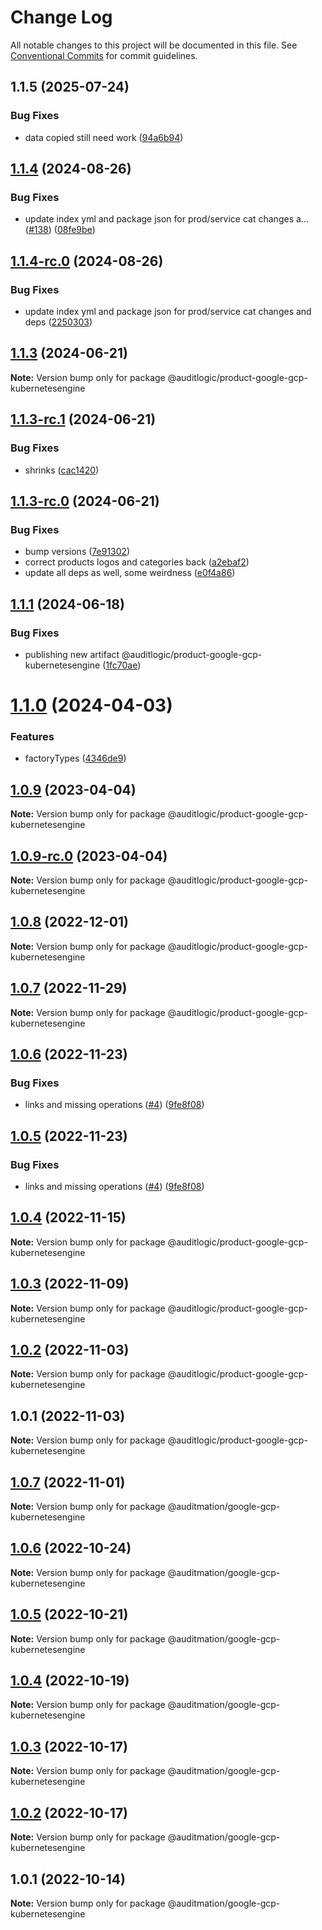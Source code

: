 # Change Log

All notable changes to this project will be documented in this file.
See [Conventional Commits](https://conventionalcommits.org) for commit guidelines.

## 1.1.5 (2025-07-24)


### Bug Fixes

* data copied still need work ([94a6b94](https://github.com/zerobias-org/product/commit/94a6b942fb0516367548599d739529536132755a))





## [1.1.4](https://github.com/auditlogic/product/compare/@auditlogic/product-google-gcp-kubernetesengine@1.1.3...@auditlogic/product-google-gcp-kubernetesengine@1.1.4) (2024-08-26)


### Bug Fixes

* update index yml and package json for prod/service cat changes a… ([#138](https://github.com/auditlogic/product/issues/138)) ([08fe9be](https://github.com/auditlogic/product/commit/08fe9beb1c8457462a19bc69caa02e6212d97e1a))





## [1.1.4-rc.0](https://github.com/auditlogic/product/compare/@auditlogic/product-google-gcp-kubernetesengine@1.1.3...@auditlogic/product-google-gcp-kubernetesengine@1.1.4-rc.0) (2024-08-26)


### Bug Fixes

* update index yml and package json for prod/service cat changes and deps ([2250303](https://github.com/auditlogic/product/commit/225030363a363608240135b7ebed386b28f01e4b))





## [1.1.3](https://github.com/auditlogic/product/compare/@auditlogic/product-google-gcp-kubernetesengine@1.1.3-rc.1...@auditlogic/product-google-gcp-kubernetesengine@1.1.3) (2024-06-21)

**Note:** Version bump only for package @auditlogic/product-google-gcp-kubernetesengine





## [1.1.3-rc.1](https://github.com/auditlogic/product/compare/@auditlogic/product-google-gcp-kubernetesengine@1.1.3-rc.0...@auditlogic/product-google-gcp-kubernetesengine@1.1.3-rc.1) (2024-06-21)


### Bug Fixes

* shrinks ([cac1420](https://github.com/auditlogic/product/commit/cac14200fefcd8183ab69fe89a47bd3f70f563e9))





## [1.1.3-rc.0](https://github.com/auditlogic/product/compare/@auditlogic/product-google-gcp-kubernetesengine@1.1.1...@auditlogic/product-google-gcp-kubernetesengine@1.1.3-rc.0) (2024-06-21)


### Bug Fixes

* bump versions ([7e91302](https://github.com/auditlogic/product/commit/7e913023b8b312150ed7762c32fbbe616be71de5))
* correct products logos and categories back ([a2ebaf2](https://github.com/auditlogic/product/commit/a2ebaf2efe8e232e6ff22c774c456048771f9469))
* update all deps as well, some weirdness ([e0f4a86](https://github.com/auditlogic/product/commit/e0f4a864714e2d3de6bbf3da014d5312fe53be2f))





## [1.1.1](https://github.com/auditlogic/product/compare/@auditlogic/product-google-gcp-kubernetesengine@1.1.0...@auditlogic/product-google-gcp-kubernetesengine@1.1.1) (2024-06-18)


### Bug Fixes

* publishing new artifact @auditlogic/product-google-gcp-kubernetesengine ([1fc70ae](https://github.com/auditlogic/product/commit/1fc70ae2371f0628549199d5d319857f952c9372))





# [1.1.0](https://github.com/auditlogic/product/compare/@auditlogic/product-google-gcp-kubernetesengine@1.0.9...@auditlogic/product-google-gcp-kubernetesengine@1.1.0) (2024-04-03)


### Features

* factoryTypes ([4346de9](https://github.com/auditlogic/product/commit/4346de92693aee892fccf725338ffc7b80ab182b))





## [1.0.9](https://github.com/auditlogic/product/compare/@auditlogic/product-google-gcp-kubernetesengine@1.0.8...@auditlogic/product-google-gcp-kubernetesengine@1.0.9) (2023-04-04)

**Note:** Version bump only for package @auditlogic/product-google-gcp-kubernetesengine





## [1.0.9-rc.0](https://github.com/auditlogic/product/compare/@auditlogic/product-google-gcp-kubernetesengine@1.0.8...@auditlogic/product-google-gcp-kubernetesengine@1.0.9-rc.0) (2023-04-04)

**Note:** Version bump only for package @auditlogic/product-google-gcp-kubernetesengine





## [1.0.8](https://github.com/auditlogic/product/compare/@auditlogic/product-google-gcp-kubernetesengine@1.0.7...@auditlogic/product-google-gcp-kubernetesengine@1.0.8) (2022-12-01)

**Note:** Version bump only for package @auditlogic/product-google-gcp-kubernetesengine





## [1.0.7](https://github.com/auditlogic/product/compare/@auditlogic/product-google-gcp-kubernetesengine@1.0.6...@auditlogic/product-google-gcp-kubernetesengine@1.0.7) (2022-11-29)

**Note:** Version bump only for package @auditlogic/product-google-gcp-kubernetesengine





## [1.0.6](https://github.com/auditlogic/product/compare/@auditlogic/product-google-gcp-kubernetesengine@1.0.4...@auditlogic/product-google-gcp-kubernetesengine@1.0.6) (2022-11-23)


### Bug Fixes

* links and missing operations ([#4](https://github.com/auditlogic/product/issues/4)) ([9fe8f08](https://github.com/auditlogic/product/commit/9fe8f08fe7c57fdb79f991ac35bd6ac2e7dcad38))





## [1.0.5](https://github.com/auditlogic/product/compare/@auditlogic/product-google-gcp-kubernetesengine@1.0.4...@auditlogic/product-google-gcp-kubernetesengine@1.0.5) (2022-11-23)


### Bug Fixes

* links and missing operations ([#4](https://github.com/auditlogic/product/issues/4)) ([9fe8f08](https://github.com/auditlogic/product/commit/9fe8f08fe7c57fdb79f991ac35bd6ac2e7dcad38))





## [1.0.4](https://github.com/auditlogic/product/compare/@auditlogic/product-google-gcp-kubernetesengine@1.0.3...@auditlogic/product-google-gcp-kubernetesengine@1.0.4) (2022-11-15)

**Note:** Version bump only for package @auditlogic/product-google-gcp-kubernetesengine





## [1.0.3](https://github.com/auditlogic/product/compare/@auditlogic/product-google-gcp-kubernetesengine@1.0.2...@auditlogic/product-google-gcp-kubernetesengine@1.0.3) (2022-11-09)

**Note:** Version bump only for package @auditlogic/product-google-gcp-kubernetesengine





## [1.0.2](https://github.com/auditlogic/product/compare/@auditlogic/product-google-gcp-kubernetesengine@1.0.1...@auditlogic/product-google-gcp-kubernetesengine@1.0.2) (2022-11-03)

**Note:** Version bump only for package @auditlogic/product-google-gcp-kubernetesengine





## 1.0.1 (2022-11-03)

**Note:** Version bump only for package @auditlogic/product-google-gcp-kubernetesengine





## [1.0.7](https://github.com/auditmation/store-content/compare/@auditmation/google-gcp-kubernetesengine@1.0.6...@auditmation/google-gcp-kubernetesengine@1.0.7) (2022-11-01)

**Note:** Version bump only for package @auditmation/google-gcp-kubernetesengine





## [1.0.6](https://github.com/auditmation/store-content/compare/@auditmation/google-gcp-kubernetesengine@1.0.5...@auditmation/google-gcp-kubernetesengine@1.0.6) (2022-10-24)

**Note:** Version bump only for package @auditmation/google-gcp-kubernetesengine





## [1.0.5](https://github.com/auditmation/store-content/compare/@auditmation/google-gcp-kubernetesengine@1.0.4...@auditmation/google-gcp-kubernetesengine@1.0.5) (2022-10-21)

**Note:** Version bump only for package @auditmation/google-gcp-kubernetesengine





## [1.0.4](https://github.com/auditmation/store-content/compare/@auditmation/google-gcp-kubernetesengine@1.0.3...@auditmation/google-gcp-kubernetesengine@1.0.4) (2022-10-19)

**Note:** Version bump only for package @auditmation/google-gcp-kubernetesengine





## [1.0.3](https://github.com/auditmation/store-content/compare/@auditmation/google-gcp-kubernetesengine@1.0.2...@auditmation/google-gcp-kubernetesengine@1.0.3) (2022-10-17)

**Note:** Version bump only for package @auditmation/google-gcp-kubernetesengine





## [1.0.2](https://github.com/auditmation/store-content/compare/@auditmation/google-gcp-kubernetesengine@1.0.1...@auditmation/google-gcp-kubernetesengine@1.0.2) (2022-10-17)

**Note:** Version bump only for package @auditmation/google-gcp-kubernetesengine





## 1.0.1 (2022-10-14)

**Note:** Version bump only for package @auditmation/google-gcp-kubernetesengine
